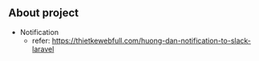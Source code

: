 ## About project

- Notification
  + refer: https://thietkewebfull.com/huong-dan-notification-to-slack-laravel
